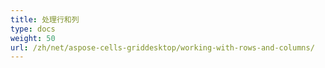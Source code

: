 ```yaml
---
title: 处理行和列
type: docs
weight: 50
url: /zh/net/aspose-cells-griddesktop/working-with-rows-and-columns/
---
```



